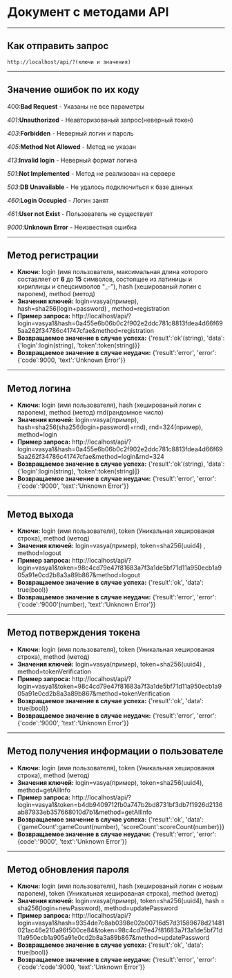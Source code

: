 # Документ с методами API
---
## Как отправить запрос
    http://localhost/api/?(ключи и значения)
---  
## Значение ошибок по их коду
400:**Bad Request** - Указаны не все параметры

*401*:**Unauthorized** - Неавторизованый запрос(неверный токен)

*403*:**Forbidden** - Неверный логин и пароль

*405*:**Method Not Allowed** - Метод не указан

*413*:**Invalid login** - Неверный формат логина

*501*:**Not Implemented** - Метод не реализован на сервере
        
*503*:**DB Unavailable** - Не удалось подключиться к базе данных

*460*:**Login Occupied** - Логин занят

*461*:**User not Exist** - Пользователь не существует
        
*9000*:**Unknown Error** - Неизвестная ошибка


---
## Метод регистрации
* **Ключи:** login (имя пользователя, максимальная длина которого составляет от **6** до **15** символов, состоящее из латиницы и кириллицы и спецсимволов "_-"), hash (хешированый логин с паролем), method (метод)
* **Значения ключей:**  login=vasya(пример), hash=sha256(login+password) , method=registration
* **Пример запроса:** http://localhost/api/?login=vasya1&hash=0a455e6b06b0c2f902e2ddc781c8813fdea4d66f695aa262f34786c41747cfae&method=registration
* **Возвращаемое значение в случае успеха:** {'result':'ok'(string),
                'data':{'login':login(string), 'token':token(string)}}
* **Возвращаемое значение в случае неудачи:** {'result':'error',
                'error':{'code':9000, 'text':'Unknown Error'}}
---
## Метод логина
* **Ключи:** login (имя пользователя), hash (хешированый логин с паролем), method (метод) rnd(рандомное число)
* **Значения ключей:**  login=vasya(пример), hash=sha256(sha256(login+password)+rnd), rnd=324(пример), method=login
* **Пример запроса:** http://localhost/api/?login=vasya1&hash=0a455e6b06b0c2f902e2ddc781c8813fdea4d66f695aa262f34786c41747cfae&method=login&rnd=324
* **Возвращаемое значение в случае успеха:** {'result':'ok'(string),
                'data':{'login':login(string), 'token':token(string)]}
* **Возвращаемое значение в случае неудачи:** {'result':'error',
                'error':{'code':'9000', 'text':'Unknown Error'}}
---
## Метод выхода
* **Ключи:** login (имя пользователя), token (Уникальная хешированая строка), method (метод)
* **Значения ключей:**  login=vasya(пример), token=sha256(uuid4) , method=logout
* **Пример запроса:** http://localhost/api/?login=vasya1&token=98c4cd79e47f81683a7f3a1de5bf71d11a950ecb1a905a91e0cd2b8a3a89b867&method=logout
* **Возвращаемое значение в случае успеха:** {'result':'ok',
                'data': true(bool)}
* **Возвращаемое значение в случае неудачи:** {'result':'error',
                'error':{'code':'9000'(number), 'text':'Unknown Error'}}
---
## Метод потверждения токена
* **Ключи:** login (имя пользователя), token (Уникальная хешированая строка), method (метод)
* **Значения ключей:**  login=vasya(пример), token=sha256(uuid4) , method=tokenVerification
* **Пример запроса:** http://localhost/api/?login=vasya1&token=98c4cd79e47f81683a7f3a1de5bf71d11a950ecb1a905a91e0cd2b8a3a89b867&method=tokenVerification
* **Возвращаемое значение в случае успеха:** {'result':'ok',
                'data': true(bool)}
* **Возвращаемое значение в случае неудачи:** {'result':'error',
                'error':{'code':'9000', 'text':'Unknown Error'}}
---
## Метод получения информации о пользователе
* **Ключи:** login (имя пользователя),  token (Уникальная хешированая строка), method (метод)
* **Значения ключей:**  login=vasya(пример), token=sha256(uuid4), method=getAllInfo
* **Пример запроса:** http://localhost/api/?login=vasya1&token=b4db9409712fb0a747b2bd8731bf3db7f1926d2136ab87933eb357668010d7b1&method=getAllInfo
* **Возвращаемое значение в случае успеха:** {'result':'ok',
                'data':{'gameCount':gameCount(number), 'scoreCount':scoreCount(number)}}
* **Возвращаемое значение в случае неудачи:** {'result':'error',
                'error':{code':'9000', 'text':'Unknown Error'}}
---
## Метод обновления пароля
* **Ключи:** login (имя пользователя), hash (хешированый логин с  новым паролем), token (Уникальная хешированая строка), method (метод)
* **Значения ключей:**  login=vasya(пример), token=sha256(uuid4), hash = sha256(login+newPassword), method=updatePassword
* **Пример запроса:** http://localhost/api/?login=vasya1&hash=9354de7c8ab0398e02b00716d57d31589678d21481021ac46e210a96f500ce84&token=98c4cd79e47f81683a7f3a1de5bf71d11a950ecb1a905a91e0cd2b8a3a89b867&method=updatePassword
* **Возвращаемое значение в случае успеха:** {'result':'ok',
                'data': true(bool)}
* **Возвращаемое значение в случае неудачи:** {'result':'error',
                'error':{'code':'code':9000, 'text':'Unknown Error'}}
